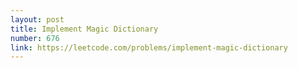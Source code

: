 ```yaml
---
layout: post
title: Implement Magic Dictionary
number: 676
link: https://leetcode.com/problems/implement-magic-dictionary
---
```

